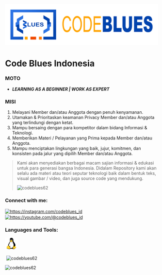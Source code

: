 <p align="center">
  <a href="https://github.com/codeblues62"><img src="logo.PNG"></a>
  <h1>Code Blues Indonesia</h1>
</p>

### MOTO

+ _**LEARNING AS A BEGINNER | WORK AS EXPERT**_

### MISI
1. Melayani Member dan/atau Anggota dengan penuh kenyamanan.
2. Utamakan & Prioritaskan keamanan Privacy Member dan/atau Anggota yang terlindungi dengan ketat.
3. Mampu bersaing dengan para kompetitor dalam bidang Informasi & Teknologi.
4. Memberikan Materi / Pelayanan yang Prima kepada Member dan/atau Anggota.
5. Mampu menciptakan lingkungan yang baik, jujur, komitmen, dan konsisten pada jalur yang dipilih Member dan/atau Anggota.

> Kami akan menyediakan berbagai macam sajian informasi & edukasi untuk para generasi bangsa Indonesia. Didalam Repository kami akan selalu ada materi atau teori seputar teknologi baik dalam bentuk teks, visual gambar / video, dan juga source code yang mendukung.
> <p align="left"> <img src="https://komarev.com/ghpvc/?username=codeblues62&label=Profile%20views&color=0e75b6&style=flat" alt="codeblues62" /> </p>

<h3 align="left">Connect with me:</h3>
<p align="left">
<a href="https://instagram.com/codeblues_id" target="blank"><img align="center" src="https://raw.githubusercontent.com/rahuldkjain/github-profile-readme-generator/master/src/images/icons/Social/instagram.svg" alt="https://instagram.com/codeblues_id" height="30" width="40" /></a>
<a href="https://www.youtube.com/@codeblues_id" target="blank"><img align="center" src="https://raw.githubusercontent.com/rahuldkjain/github-profile-readme-generator/master/src/images/icons/Social/youtube.svg" alt="https://youtube.com/@codeblues_id" height="30" width="40" /></a>
</p>

<h3 align="left">Languages and Tools:</h3>
<p align="left"> <a href="https://www.linux.org/" target="_blank" rel="noreferrer"> <img src="https://raw.githubusercontent.com/devicons/devicon/master/icons/linux/linux-original.svg" alt="linux" width="40" height="40"/> </a> </p>

<p>&nbsp;<img align="center" src="https://github-readme-stats.vercel.app/api?username=codeblues62&show_icons=true&locale=en" alt="codeblues62" /></p>

<p><img align="left" src="https://github-readme-stats.vercel.app/api/top-langs?username=codeblues62&show_icons=true&locale=en&layout=compact" alt="codeblues62" /></p>
